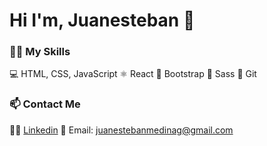 # Hi I'm, Juanesteban 👋

### 👩‍💻 My Skills
💻 HTML, CSS, JavaScript
⚛️ React
👢 Bootstrap
🎨 Sass
🌳 Git

### 📫 Contact Me 
👨‍💼 [Linkedin](https://www.linkedin.com/in/juanesteban-guerra-medina/) 
📧 Email: juanestebanmedinag@gmail.com
